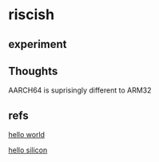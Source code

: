 # riscish

## experiment


## Thoughts

AARCH64 is suprisingly different to ARM32


## refs

[hello world](https://smist08.wordpress.com/2021/01/08/apple-m1-assembly-language-hello-world/)

[hello silicon](https://github.com/below/HelloSilicon)